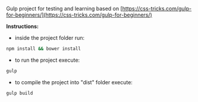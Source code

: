 Gulp project for testing and learning based on [https://css-tricks.com/gulp-for-beginners/](https://css-tricks.com/gulp-for-beginners/)

**Instructions:**

* inside the project folder run:
```bash
npm install && bower install
```

* to run the project execute:
```bash
gulp
```

* to compile the project into "dist" folder execute:
```bash
gulp build
```
